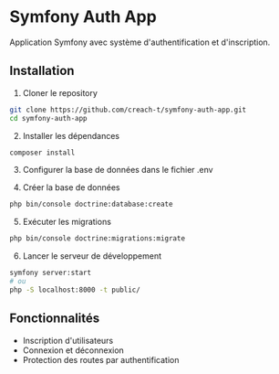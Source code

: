 # Symfony Auth App

Application Symfony avec système d'authentification et d'inscription.

## Installation

1. Cloner le repository
```bash
git clone https://github.com/creach-t/symfony-auth-app.git
cd symfony-auth-app
```

2. Installer les dépendances
```bash
composer install
```

3. Configurer la base de données dans le fichier .env

4. Créer la base de données
```bash
php bin/console doctrine:database:create
```

5. Exécuter les migrations
```bash
php bin/console doctrine:migrations:migrate
```

6. Lancer le serveur de développement
```bash
symfony server:start
# ou
php -S localhost:8000 -t public/
```

## Fonctionnalités

- Inscription d'utilisateurs
- Connexion et déconnexion
- Protection des routes par authentification